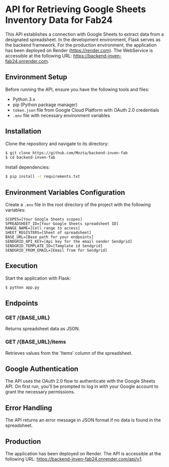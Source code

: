 
# API for Retrieving Google Sheets Inventory Data for Fab24

This API establishes a connection with Google Sheets to extract data from a designated spreadsheet. In the development environment, Flask serves as the backend framework. For the production environment, the application has been deployed on Render (https://render.com). The WebService is accessible at the following URL: https://backend-inven-fab24.onrender.com.

## Environment Setup

Before running the API, ensure you have the following tools and files:

- Python 3.x
- pip (Python package manager)
- `token.json` file from Google Cloud Platform with OAuth 2.0 credentials
- `.env` file with necessary environment variables

## Installation

Clone the repository and navigate to its directory:

```bash
$ git clone https://github.com/Mozta/backend-inven-fab
$ cd backend-inven-fab
```

Install dependencies:

```bash
$ pip install -r requirements.txt
```

## Environment Variables Configuration

Create a `.env` file in the root directory of the project with the following variables:

```
SCOPES=[Your Google Sheets scopes]
SPREADSHEET_ID=[Your Google Sheets spreadsheet ID]
RANGE_NAME=[Cell range to access]
SHEET_REGISTERS=[Sheet of spreadsheet]
BASE_URL=[Base path for your endpoints]
SENDGRID_API_KEY=[Api key for the email sender Sendgrid]
SENDGRID_TEMPLATE_ID=[Template id Sendgrid]
SENDGRID_FROM_EMAIL=[Email from for Sendgrid]
```

## Execution

Start the application with Flask:

```bash
$ python app.py
```

## Endpoints

### GET /{BASE_URL}

Returns spreadsheet data as JSON.

### GET /{BASE_URL}/items

Retrieves values from the 'Items' column of the spreadsheet.

## Google Authentication

The API uses the OAuth 2.0 flow to authenticate with the Google Sheets API. On first run, you'll be prompted to log in with your Google account to grant the necessary permissions.

## Error Handling

The API returns an error message in JSON format if no data is found in the spreadsheet.

## Production
The application has been deployed on Render. The API is accessible at the following URL: https://backend-inven-fab24.onrender.com/api/v1.
